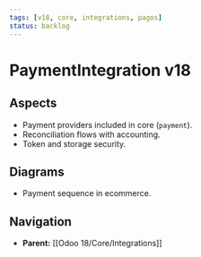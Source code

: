 ```yaml
---
tags: [v18, core, integrations, pagos]
status: backlog
---
```

# PaymentIntegration v18

## Aspects
- Payment providers included in core (`payment`).
- Reconciliation flows with accounting.
- Token and storage security.

## Diagrams
- Payment sequence in ecommerce.




## Navigation
- **Parent:** [[Odoo 18/Core/Integrations]]
